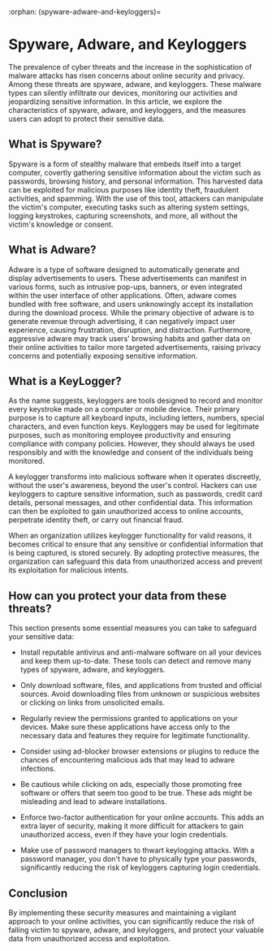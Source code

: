 :orphan:
(spyware-adware-and-keyloggers)=

# Spyware, Adware, and Keyloggers

The prevalence of cyber threats and the increase in the sophistication of malware attacks has risen concerns about online security and privacy. Among these threats are spyware, adware, and keyloggers. These malware types can silently infiltrate our devices, monitoring our activities and jeopardizing sensitive information. In this article, we explore the characteristics of spyware, adware, and keyloggers, and the measures users can adopt to protect their sensitive data.

## What is Spyware?

Spyware is a form of stealthy malware that embeds itself into a target computer, covertly gathering sensitive information about the victim such as passwords, browsing history, and personal information. This harvested data can be exploited for malicious purposes like identity theft, fraudulent activities, and spamming. With the use of this tool, attackers can manipulate the victim's computer, executing tasks such as altering system settings, logging keystrokes, capturing screenshots, and more, all without the victim's knowledge or consent.

## What is Adware?

Adware is a type of software designed to automatically generate and display advertisements to users. These advertisements can manifest in various forms, such as intrusive pop-ups, banners, or even integrated within the user interface of other applications. Often, adware comes bundled with free software, and users unknowingly accept its installation during the download process. While the primary objective of adware is to generate revenue through advertising, it can negatively impact user experience, causing frustration, disruption, and distraction. Furthermore, aggressive adware may track users' browsing habits and gather data on their online activities to tailor more targeted advertisements, raising privacy concerns and potentially exposing sensitive information.

## What is a KeyLogger?

As the name suggests, keyloggers are tools designed to record and monitor every keystroke made on a computer or mobile device. Their primary purpose is to capture all keyboard inputs, including letters, numbers, special characters, and even function keys. Keyloggers may be used for legitimate purposes, such as monitoring employee productivity and ensuring compliance with company policies. However, they should always be used responsibly and with the knowledge and consent of the individuals being monitored. 

A keylogger transforms into malicious software when it operates discreetly, without the user's awareness, beyond the user's control. Hackers can use keyloggers to capture sensitive information, such as passwords, credit card details, personal messages, and other confidential data. This information can then be exploited to gain unauthorized access to online accounts, perpetrate identity theft, or carry out financial fraud.

When an organization utilizes keylogger functionality for valid reasons, it becomes critical to ensure that any sensitive or confidential information that is being captured, is stored securely. By adopting protective measures, the organization can safeguard this data from unauthorized access and prevent its exploitation for malicious intents.

## How can you protect your data from these threats?

This section presents some essential measures you can take to safeguard your sensitive data:

* Install reputable antivirus and anti-malware software on all your devices and keep them up-to-date. These tools can detect and remove many types of spyware, adware, and keyloggers.

* Only download software, files, and applications from trusted and official sources. Avoid downloading files from unknown or suspicious websites or clicking on links from unsolicited emails.

* Regularly review the permissions granted to applications on your devices. Make sure these applications have access only to the necessary data and features they require for legitimate functionality.

* Consider using ad-blocker browser extensions or plugins to reduce the chances of encountering malicious ads that may lead to adware infections.

* Be cautious while clicking on ads, especially those promoting free software or offers that seem too good to be true. These ads might be misleading and lead to adware installations.

* Enforce two-factor authentication for your online accounts. This adds an extra layer of security, making it more difficult for attackers to gain unauthorized access, even if they have your login credentials.

* Make use of password managers to thwart keylogging attacks. With a password manager, you don't have to physically type your passwords, significantly reducing the risk of keyloggers capturing login credentials.

## Conclusion

By implementing these security measures and maintaining a vigilant approach to your online activities, you can significantly reduce the risk of falling victim to spyware, adware, and keyloggers, and protect your valuable data from unauthorized access and exploitation.